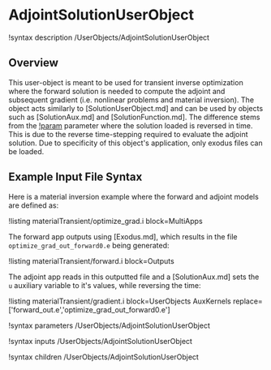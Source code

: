 # AdjointSolutionUserObject

!syntax description /UserObjects/AdjointSolutionUserObject

## Overview

This user-object is meant to be used for transient inverse optimization where the forward solution is needed to compute the adjoint and subsequent gradient (i.e. nonlinear problems and material inversion).
The object acts similarly to [SolutionUserObject.md] and can be used by objects such as [SolutionAux.md] and [SolutionFunction.md].
The difference stems from the [!param](/UserObjects/AdjointSolutionUserObject/reverse_time_end) parameter where the solution loaded is reversed in time. This is due to the reverse time-stepping required to evaluate the adjoint solution.
Due to specificity of this object's application, only exodus files can be loaded.

## Example Input File Syntax

Here is a material inversion example where the forward and adjoint models are defined as:

!listing materialTransient/optimize_grad.i block=MultiApps

The forward app outputs using [Exodus.md], which results in the file `optimize_grad_out_forward0.e` being generated:

!listing materialTransient/forward.i block=Outputs

The adjoint app reads in this outputted file and a [SolutionAux.md] sets the `u` auxiliary variable to it's values, while reversing the time:

!listing materialTransient/gradient.i block=UserObjects AuxKernels replace=['forward_out.e','optimize_grad_out_forward0.e']

!syntax parameters /UserObjects/AdjointSolutionUserObject

!syntax inputs /UserObjects/AdjointSolutionUserObject

!syntax children /UserObjects/AdjointSolutionUserObject
